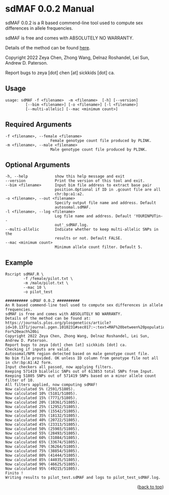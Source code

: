 # sdMAF 0.0.2 Manual

sdMAF 0.0.2 is a R based commend-line tool used to compute sex differences in allele frequencies. 

sdMAF is free and comes with ABSOLUTELY NO WARRANTY. 

Details of the method can be found [here](https://journals.plos.org/plosgenetics/article?id=10.1371/journal.pgen.1010231#sec017:~:text=MAF%20between%20populations.-,1.1.%20sdMAF%20test.,-For%20each%20bi). 

Copyright 2022 Zeya Chen, Zhong Wang, Delnaz Roshandel, Lei Sun, Andrew D. Paterson. 

Report bugs to zeya [dot] chen [at] sickkids [dot] ca.

<!-- Improved compatibility of back to top link: See: https://github.com/othneildrew/Best-README-Template/pull/73 -->
<a name="readme-top"></a>
<!--
*** Thanks for checking out the Best-README-Template. If you have a suggestion
*** that would make this better, please fork the repo and create a pull request
*** or simply open an issue with the tag "enhancement".
*** Don't forget to give the project a star!
*** Thanks again! Now go create something AMAZING! :D
-->



<!-- USAGE EXAMPLES -->
## Usage

    usage: sdMAF -f <filename>  -m <filename>  [-h] [--version]
             [--bim <filename>] [-o <filename>] [-l <filename>]
             [--multi-allelic] [--mac <minimum count>]

## Required Arguments 
    -f <filename>, --female <filename>
                        Female genotype count file produced by PLINK.
    -m <filename>, --male <filename>
                        Male genotype count file produced by PLINK.
## Optional Arguments
    
    -h, --help            show this help message and exit
    --version             Print the version of this tool and exit.
    --bim <filename>      Input bim file address to extract base pair
                          position.Optional if ID in .gcount file are all
                          chr:bp:a1:a2.
    -o <filename>, --out <filename>
                          Specify output file name and address. Default
                          autosomal.sdMAF.
    -l <filename>, --log <filename>
                          Log file name and address. Default 'YOURINPUTin--
                          out'_sdMAF.log.
    --multi-allelic       Indicate whether to keep multi-allelic SNPs in the
                          results or not. Default FALSE.
    --mac <minimum count>
                          Minimum allele count filter. Default 5.

## Example

    Rscript sdMAF.R \
            -f /female/pilot.txt \
            -m /male/pilot.txt \
            --mac 10 \
            -o pilot_test
            
    ########## sdMAF 0.0.2 ########## 
    An R based commend-line tool used to compute sex differences in allele frequencies.
    sdMAF is free and comes with ABSOLUTELY NO WARRANTY.
    Details of the method can be found at: 
    https://journals.plos.org/plosgenetics/article?id=10.1371/journal.pgen.1010231#sec017:~:text=MAF%20between%20populations.-,1.1.%20sdMAF%20test.,-For%20each%20bi  
    Copyright 2022 Zeya Chen, Zhong Wang, Delnaz Roshandel, Lei Sun, Andrew D. Paterson. 
    Report bugs to zeya [dot] chen [at] sickkids [dot] ca.
    Checking if inputs are valid.
    Autosomal/NPR region detected based on male genotype count file.
    No bim file provided. OK unless ID column from genotype file not all in chr:bp:A1:A2 form.
    Input checkers all passed, now applying filters.
    Keeping 571419 biallelic SNPs out of 613853 total SNPs from Input.
    Keeping 51805 SNPs out of 571419 SNPs based on a minor allele count filter of 10.
    All filters applied, now computing sdMAF!
    Now calculated 5% (2591/51805). 
    Now calculated 10% (5181/51805).
    Now calculated 15% (7771/51805). 
    Now calculated 20% (10361/51805). 
    Now calculated 25% (12952/51805). 
    Now calculated 30% (15542/51805). 
    Now calculated 35% (18132/51805). 
    Now calculated 40% (20722/51805). 
    Now calculated 45% (23313/51805). 
    Now calculated 50% (25903/51805). 
    Now calculated 55% (28493/51805). 
    Now calculated 60% (31084/51805). 
    Now calculated 65% (33674/51805). 
    Now calculated 70% (36264/51805). 
    Now calculated 75% (38854/51805). 
    Now calculated 80% (41444/51805). 
    Now calculated 85% (44035/51805). 
    Now calculated 90% (46625/51805). 
    Now calculated 95% (49215/51805). 
    Finito !
    Writing results to pilot_test.sdMAF and logs to pilot_test_sdMAF.log.

<p align="right">(<a href="#readme-top">back to top</a>)</p>




<!-- MARKDOWN LINKS & IMAGES -->
<!-- https://www.markdownguide.org/basic-syntax/#reference-style-links -->
[contributors-shield]: https://img.shields.io/github/contributors/othneildrew/Best-README-Template.svg?style=for-the-badge
[contributors-url]: https://github.com/othneildrew/Best-README-Template/graphs/contributors
[forks-shield]: https://img.shields.io/github/forks/othneildrew/Best-README-Template.svg?style=for-the-badge
[forks-url]: https://github.com/othneildrew/Best-README-Template/network/members
[stars-shield]: https://img.shields.io/github/stars/othneildrew/Best-README-Template.svg?style=for-the-badge
[stars-url]: https://github.com/othneildrew/Best-README-Template/stargazers
[issues-shield]: https://img.shields.io/github/issues/othneildrew/Best-README-Template.svg?style=for-the-badge
[issues-url]: https://github.com/othneildrew/Best-README-Template/issues
[license-shield]: https://img.shields.io/github/license/othneildrew/Best-README-Template.svg?style=for-the-badge
[license-url]: https://github.com/othneildrew/Best-README-Template/blob/master/LICENSE.txt
[linkedin-shield]: https://img.shields.io/badge/-LinkedIn-black.svg?style=for-the-badge&logo=linkedin&colorB=555
[linkedin-url]: https://linkedin.com/in/othneildrew
[product-screenshot]: images/screenshot.png
[Next.js]: https://img.shields.io/badge/next.js-000000?style=for-the-badge&logo=nextdotjs&logoColor=white
[Next-url]: https://nextjs.org/
[React.js]: https://img.shields.io/badge/React-20232A?style=for-the-badge&logo=react&logoColor=61DAFB
[React-url]: https://reactjs.org/
[Vue.js]: https://img.shields.io/badge/Vue.js-35495E?style=for-the-badge&logo=vuedotjs&logoColor=4FC08D
[Vue-url]: https://vuejs.org/
[Angular.io]: https://img.shields.io/badge/Angular-DD0031?style=for-the-badge&logo=angular&logoColor=white
[Angular-url]: https://angular.io/
[Svelte.dev]: https://img.shields.io/badge/Svelte-4A4A55?style=for-the-badge&logo=svelte&logoColor=FF3E00
[Svelte-url]: https://svelte.dev/
[Laravel.com]: https://img.shields.io/badge/Laravel-FF2D20?style=for-the-badge&logo=laravel&logoColor=white
[Laravel-url]: https://laravel.com
[Bootstrap.com]: https://img.shields.io/badge/Bootstrap-563D7C?style=for-the-badge&logo=bootstrap&logoColor=white
[Bootstrap-url]: https://getbootstrap.com
[JQuery.com]: https://img.shields.io/badge/jQuery-0769AD?style=for-the-badge&logo=jquery&logoColor=white
[JQuery-url]: https://jquery.com 
